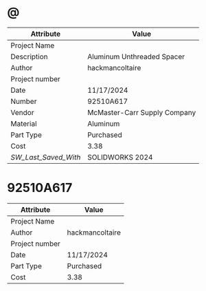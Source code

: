 # @
| Attribute | Value |
| ---  | ---     |
| Project Name |  |
| Description | Aluminum Unthreaded Spacer |
| Author | hackmancoltaire |
| Project number |  |
| Date | 11/17/2024 |
| Number | 92510A617 |
| Vendor | McMaster-Carr Supply Company |
| Material | Aluminum |
| Part Type | Purchased |
| Cost | 3.38 |
| _SW_Last_Saved_With_ | SOLIDWORKS 2024 |
# 92510A617
| Attribute | Value |
| ---  | ---     |
| Project Name |  |
| Author | hackmancoltaire |
| Project number |  |
| Date | 11/17/2024 |
| Part Type | Purchased |
| Cost | 3.38 |
